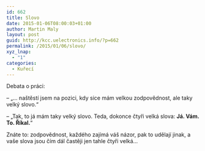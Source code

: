 ```yaml
---
id: 662
title: Slovo
date: 2015-01-06T08:00:03+01:00
author: Martin Maly
layout: post
guid: http://kcc.uelectronics.info/?p=662
permalink: /2015/01/06/slovo/
xyz_lnap:
  - "1"
categories:
  - Kuřecí
---
```

Debata o práci:

&#8211; &#8222;&#8230; naštěstí jsem na pozici, kdy sice mám velkou zodpovědnost, ale taky velký slovo.&#8220;

&#8211; &#8222;Tak, to já mám taky velký slovo. Teda, dokonce čtyři velká slova: **Já. Vám. To. Říkal.**&#8220;

Znáte to: zodpovědnost, každého zajímá váš názor, pak to udělají jinak, a vaše slova jsou čím dál častěji jen tahle čtyři velká&#8230;